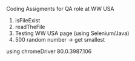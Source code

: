 Coding Assigments for QA role at WW USA
  1. isFileExist
  2. readTheFile
  3. Testing WW USA page (using Selenium/Java)
  4. 500 random number -> get smallest


using chromeDriver 80.0.3987.106
